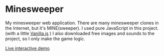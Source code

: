 # Minesweeper
My minesweeper web application. There are many minesweeper clones in the Internet, but it's MINE(sweeper).
I used pure JavaScript in this project. (with a little [Vanilla.js](http://vanilla-js.com/) ) I also downloaded free images and sounds to the project, so I only make the game logic.

[Live interactive demo](https://codepen.io/strahlistvan/full/yXPGEG/)
